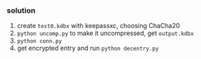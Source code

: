 ### solution

1. create `test0.kdbx` with keepassxc, choosing ChaCha20
2. `python uncomp.py` to make it uncompressed, get `output.kdbx`
3. `python conn.py`
4. get encrypted entry and run `python decentry.py`
